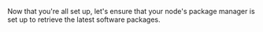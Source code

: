 Now that you're all set up, let's ensure that your node's package manager is set up to retrieve the latest software packages.
